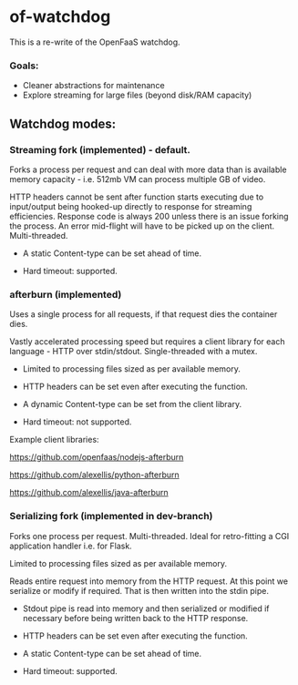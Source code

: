 # of-watchdog

This is a re-write of the OpenFaaS watchdog.

### Goals:
* Cleaner abstractions for maintenance
* Explore streaming for large files (beyond disk/RAM capacity)

## Watchdog modes:

### Streaming fork (implemented) - default.

Forks a process per request and can deal with more data than is available memory capacity - i.e. 512mb VM can process multiple GB of video.

HTTP headers cannot be sent after function starts executing due to input/output being hooked-up directly to response for streaming efficiencies. Response code is always 200 unless there is an issue forking the process. An error mid-flight will have to be picked up on the client. Multi-threaded.

* A static Content-type can be set ahead of time.

* Hard timeout: supported.

### afterburn (implemented)

Uses a single process for all requests, if that request dies the container dies.

Vastly accelerated processing speed but requires a client library for each language - HTTP over stdin/stdout. Single-threaded with a mutex.

* Limited to processing files sized as per available memory.

* HTTP headers can be set even after executing the function.

* A dynamic Content-type can be set from the client library.

* Hard timeout: not supported.

Example client libraries:

https://github.com/openfaas/nodejs-afterburn

https://github.com/alexellis/python-afterburn

https://github.com/alexellis/java-afterburn

### Serializing fork (implemented in dev-branch)

Forks one process per request. Multi-threaded. Ideal for retro-fitting a CGI application handler i.e. for Flask.

Limited to processing files sized as per available memory.

Reads entire request into memory from the HTTP request. At this point we serialize or modify if required. That is then written into the stdin pipe.

* Stdout pipe is read into memory and then serialized or modified if necessary before being written back to the HTTP response.

* HTTP headers can be set even after executing the function.

* A static Content-type can be set ahead of time.

* Hard timeout: supported.

